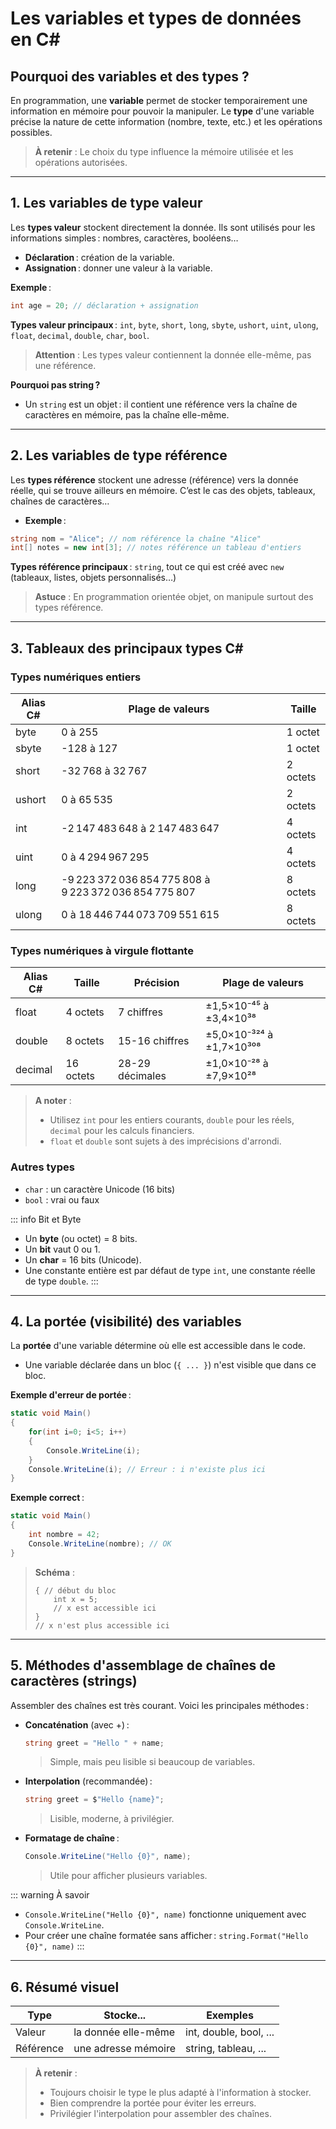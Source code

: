 # Les variables et types de données en C#

## Pourquoi des variables et des types ?

En programmation, une **variable** permet de stocker temporairement une information en mémoire pour pouvoir la manipuler. Le **type** d'une variable précise la nature de cette information (nombre, texte, etc.) et les opérations possibles.

> **À retenir** : Le choix du type influence la mémoire utilisée et les opérations autorisées.

---

## 1. Les variables de type valeur

Les **types valeur** stockent directement la donnée. Ils sont utilisés pour les informations simples : nombres, caractères, booléens…

- **Déclaration** : création de la variable.
- **Assignation** : donner une valeur à la variable.

**Exemple** :
```csharp
int age = 20; // déclaration + assignation
```

**Types valeur principaux** : `int`, `byte`, `short`, `long`, `sbyte`, `ushort`, `uint`, `ulong`, `float`, `decimal`, `double`, `char`, `bool`.

> **Attention** : Les types valeur contiennent la donnée elle-même, pas une référence.

**Pourquoi pas string ?**
- Un `string` est un objet : il contient une référence vers la chaîne de caractères en mémoire, pas la chaîne elle-même.

---

## 2. Les variables de type référence

Les **types référence** stockent une adresse (référence) vers la donnée réelle, qui se trouve ailleurs en mémoire. C’est le cas des objets, tableaux, chaînes de caractères…

- **Exemple** :
```csharp
string nom = "Alice"; // nom référence la chaîne "Alice"
int[] notes = new int[3]; // notes référence un tableau d'entiers
```

**Types référence principaux** : `string`, tout ce qui est créé avec `new` (tableaux, listes, objets personnalisés…)

> **Astuce** : En programmation orientée objet, on manipule surtout des types référence.

---

## 3. Tableaux des principaux types C#

### Types numériques entiers

| Alias C# | Plage de valeurs                | Taille   |
|----------|---------------------------------|----------|
| byte     | 0 à 255                         | 1 octet  |
| sbyte    | -128 à 127                      | 1 octet  |
| short    | -32 768 à 32 767                | 2 octets |
| ushort   | 0 à 65 535                      | 2 octets |
| int      | -2 147 483 648 à 2 147 483 647  | 4 octets |
| uint     | 0 à 4 294 967 295               | 4 octets |
| long     | -9 223 372 036 854 775 808 à 9 223 372 036 854 775 807 | 8 octets |
| ulong    | 0 à 18 446 744 073 709 551 615  | 8 octets |

### Types numériques à virgule flottante

| Alias C# | Taille   | Précision         | Plage de valeurs                        |
|----------|----------|-------------------|-----------------------------------------|
| float    | 4 octets | 7 chiffres        | ±1,5×10⁻⁴⁵ à ±3,4×10³⁸                 |
| double   | 8 octets | 15-16 chiffres    | ±5,0×10⁻³²⁴ à ±1,7×10³⁰⁸                |
| decimal  | 16 octets| 28-29 décimales   | ±1,0×10⁻²⁸ à ±7,9×10²⁸                  |

> **A noter** :
> - Utilisez `int` pour les entiers courants, `double` pour les réels, `decimal` pour les calculs financiers.
> - `float` et `double` sont sujets à des imprécisions d'arrondi.

### Autres types
- `char` : un caractère Unicode (16 bits)
- `bool` : vrai ou faux

::: info Bit et Byte
- Un **byte** (ou octet) = 8 bits.
- Un **bit** vaut 0 ou 1.
- Un **char** = 16 bits (Unicode).
- Une constante entière est par défaut de type `int`, une constante réelle de type `double`.
:::

---

## 4. La portée (visibilité) des variables

La **portée** d'une variable détermine où elle est accessible dans le code.

- Une variable déclarée dans un bloc (`{ ... }`) n'est visible que dans ce bloc.

**Exemple d'erreur de portée** :
```csharp
static void Main()
{
    for(int i=0; i<5; i++)
    {
        Console.WriteLine(i);
    }
    Console.WriteLine(i); // Erreur : i n'existe plus ici
}
```

**Exemple correct** :
```csharp
static void Main()
{
    int nombre = 42;
    Console.WriteLine(nombre); // OK
}
```

> **Schéma** :
> ```
> { // début du bloc
>     int x = 5;
>     // x est accessible ici
> }
> // x n'est plus accessible ici
> ```

---

## 5. Méthodes d'assemblage de chaînes de caractères (strings)

Assembler des chaînes est très courant. Voici les principales méthodes :

- **Concaténation** (avec +) :
  ```csharp
  string greet = "Hello " + name;
  ```
  > Simple, mais peu lisible si beaucoup de variables.

- **Interpolation** (recommandée) :
  ```csharp
  string greet = $"Hello {name}";
  ```
  > Lisible, moderne, à privilégier.

- **Formatage de chaîne** :
  ```csharp
  Console.WriteLine("Hello {0}", name);
  ```
  > Utile pour afficher plusieurs variables.

::: warning À savoir
- `Console.WriteLine("Hello {0}", name)` fonctionne uniquement avec `Console.WriteLine`.
- Pour créer une chaîne formatée sans afficher : `string.Format("Hello {0}", name)`
:::

---

## 6. Résumé visuel

| Type         | Stocke...         | Exemples               |
|--------------|-------------------|------------------------|
| Valeur       | la donnée elle-même | int, double, bool, ... |
| Référence    | une adresse mémoire | string, tableau, ...   |

> **À retenir** :
> - Toujours choisir le type le plus adapté à l'information à stocker.
> - Bien comprendre la portée pour éviter les erreurs.
> - Privilégier l'interpolation pour assembler des chaînes.
